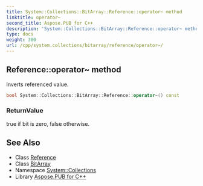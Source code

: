 ```yaml
---
title: System::Collections::BitArray::Reference::operator~ method
linktitle: operator~
second_title: Aspose.PUB for C++
description: 'System::Collections::BitArray::Reference::operator~ method. Inverts referenced value in C++.'
type: docs
weight: 300
url: /cpp/system.collections/bitarray/reference/operator~/
---
```

## Reference::operator~ method


Inverts referenced value.

```cpp
bool System::Collections::BitArray::Reference::operator~() const
```


### ReturnValue

true if bit is zero, false otherwise.

## See Also

* Class [Reference](../)
* Class [BitArray](../../)
* Namespace [System::Collections](../../../)
* Library [Aspose.PUB for C++](../../../../)
